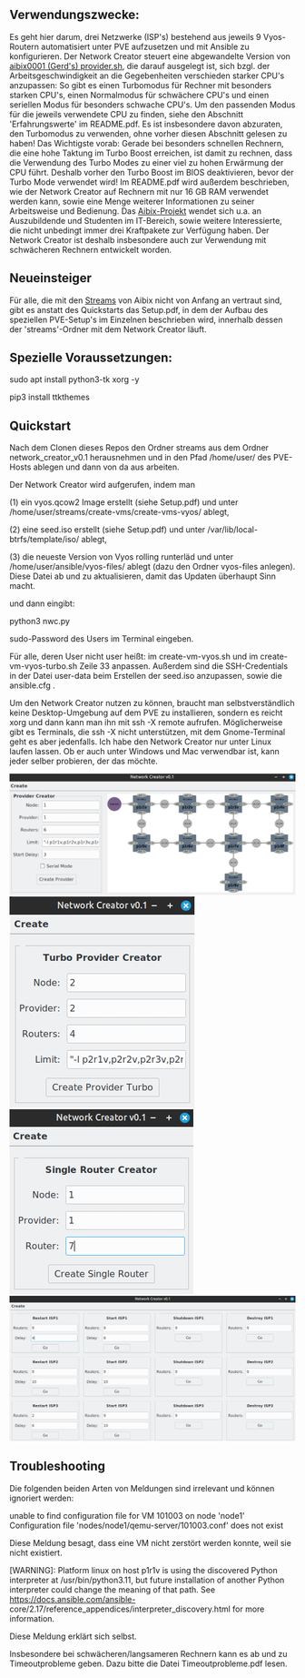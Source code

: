 ## Verwendungszwecke:

Es geht hier darum, drei Netzwerke (ISP's) bestehend aus jeweils 9 Vyos-Routern automatisiert unter PVE aufzusetzen und mit Ansible zu konfigurieren. Der Network Creator steuert eine abgewandelte Version von [aibix0001 (Gerd's) provider.sh](https://github.com/aibix0001/aasil), die darauf ausgelegt ist, sich bzgl. der Arbeitsgeschwindigkeit an die Gegebenheiten verschieden starker CPU's anzupassen: So gibt es einen Turbomodus für Rechner mit besonders starken CPU's, einen Normalmodus für schwächere CPU's und einen seriellen Modus für besonders schwache CPU's. Um den passenden Modus für die jeweils verwendete CPU zu finden, siehe den Abschnitt 'Erfahrungswerte' im README.pdf. Es ist insbesondere davon abzuraten, den Turbomodus zu verwenden, ohne vorher diesen Abschnitt gelesen zu haben! Das Wichtigste vorab: Gerade bei besonders schnellen Rechnern, die eine hohe Taktung im Turbo Boost erreichen, ist damit zu rechnen, dass die Verwendung des Turbo Modes zu einer viel zu hohen Erwärmung der CPU führt. Deshalb vorher den Turbo Boost im BIOS deaktivieren, bevor der Turbo Mode verwendet wird! 
Im README.pdf wird außerdem beschrieben, wie der Network Creator auf Rechnern mit nur 16 GB RAM verwendet werden kann, sowie eine Menge weiterer Informationen zu seiner Arbeitsweise und Bedienung. Das [Aibix-Projekt](https://www.twitch.tv/aibix0001) wendet sich u.a. an Auszubildende und Studenten im IT-Bereich, sowie weitere Interessierte, die nicht unbedingt immer drei Kraftpakete zur Verfügung haben. Der Network Creator ist deshalb insbesondere auch zur Verwendung mit schwächeren Rechnern entwickelt worden.


## Neueinsteiger

Für alle, die mit den [Streams](https://github.com/aibix0001/streams) von Aibix nicht von Anfang an vertraut sind, gibt es anstatt des Quickstarts das Setup.pdf, in dem der Aufbau des speziellen PVE-Setup's im Einzelnen beschrieben wird, innerhalb dessen der 'streams'-Ordner mit dem Network Creator läuft.


## Spezielle Voraussetzungen:

sudo apt install python3-tk xorg -y

pip3 install ttkthemes


## Quickstart

Nach dem Clonen dieses Repos den Ordner streams aus dem Ordner network_creator_v0.1 herausnehmen und in den Pfad /home/user/ des PVE-Hosts ablegen und dann von da aus arbeiten.

Der Network Creator wird aufgerufen, indem man 

(1) ein vyos.qcow2 Image erstellt (siehe Setup.pdf) und unter /home/user/streams/create-vms/create-vms-vyos/ ablegt,

(2) eine seed.iso erstellt (siehe Setup.pdf) und unter /var/lib/local-btrfs/template/iso/ ablegt,

(3) die neueste Version von Vyos rolling runterläd und unter /home/user/ansible/vyos-files/ ablegt (dazu den Ordner vyos-files anlegen). Diese Datei ab und zu aktualisieren, damit das Updaten überhaupt Sinn macht.

und dann eingibt: 

python3 nwc.py

sudo-Password des Users im Terminal eingeben.

Für alle, deren User nicht user heißt: im create-vm-vyos.sh und im create-vm-vyos-turbo.sh Zeile 33 anpassen. Außerdem sind die SSH-Credentials in der Datei user-data beim Erstellen der seed.iso anzupassen, sowie die ansible.cfg .

Um den Network Creator nutzen zu können, braucht man selbstverständlich keine Desktop-Umgebung auf dem PVE zu installieren, sondern es reicht xorg und dann kann man ihn mit ssh -X remote aufrufen. Möglicherweise gibt es Terminals, die ssh -X nicht unterstützen, mit dem Gnome-Terminal geht es aber jedenfalls. Ich habe den Network Creator nur unter Linux laufen lassen. Ob er auch unter Windows und Mac verwendbar ist, kann jeder selber probieren, der das möchte.

![foto1](Bilder/foto1.png)
![foto2](Bilder/foto2.png)
![foto3](Bilder/foto3.png)
![foto4](Bilder/foto4.png)

## Troubleshooting

Die folgenden beiden Arten von Meldungen sind irrelevant und können ignoriert werden:

unable to find configuration file for VM 101003 on node 'node1'
Configuration file 'nodes/node1/qemu-server/101003.conf' does not exist

Diese Meldung besagt, dass eine VM nicht zerstört werden konnte, weil sie nicht existiert.

[WARNING]: Platform linux on host p1r1v is using the discovered Python
interpreter at /usr/bin/python3.11, but future installation of another Python
interpreter could change the meaning of that path. See
https://docs.ansible.com/ansible-
core/2.17/reference_appendices/interpreter_discovery.html for more information.

Diese Meldung erklärt sich selbst.

Insbesondere bei schwächeren/langsameren Rechnern kann es ab und zu Timeoutprobleme geben. Dazu bitte die Datei Timeoutprobleme.pdf lesen.

